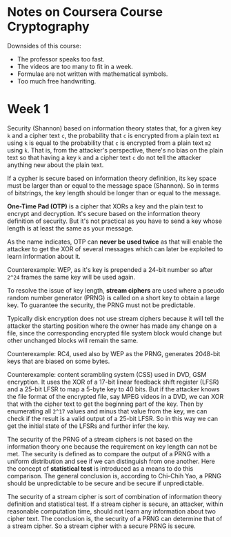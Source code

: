 Notes on Coursera Course Cryptography
=========================================

Downsides of this course:
- The professor speaks too fast.
- The videos are too many to fit in a week.
- Formulae are not written with mathematical symbols.
- Too much free handwriting.

# Week 1

Security (Shannon) based on information theory states that,
for a given key `k` and a cipher text `c`, the probability that
`c` is encrypted from a plain text `m1` using `k` is equal to the probability
that `c` is encrypted from a plain text `m2` using `k`. That is,
from the attacker's perspective, there's no bias on the plain text
so that having a key `k` and a cipher text `c` do not tell the attacker
anything new about the plain text.

If a cypher is secure based on information theory definition,
its key space must be larger than or equal to the message space (Shannon).
So in terms of bitstrings, the key length should be longer than or equal
to the message. 

**One-Time Pad (OTP)** is a cipher that XORs a key and the plain text
to encrypt and decryption. It's secure based on the information
theory definition of security. But it's not practical as you have
to send a key whose length is at least the same as your message.

As the name indicates, OTP can **never be used twice** as that will
enable the attacker to get the XOR of several messages which can later
be exploited to learn information about it.

Counterexample: WEP, as it's key is prepended a 24-bit number so after
`2^24` frames the same key will be used again.

To resolve the issue of key length, **stream ciphers** are used where
a pseudo random number generator (PRNG) is called on a short key to
obtain a large key. To guarantee the security, the PRNG must not be
predictable.

Typically disk encryption does not use stream ciphers because it will
tell the attacker the starting position where the owner has made any
change on a file, since the corresponding encrypted file system block
would change but other unchanged blocks will remain the same.

Counterexample: RC4, used also by WEP as the PRNG, generates 2048-bit keys
that are biased on some bytes.

Counterexample: content scrambling system (CSS) used in DVD, GSM encryption.
It uses the XOR of a 17-bit linear feedback shift register (LFSR) and a 25-bit LFSR
to map a 5-byte key to 40 bits. But if the attacker knows the file format
of the encrypted file, say MPEG videos in a DVD, we can XOR that with the cipher text
to get the beginning part of the key. Then by enumerating all `2^17` values and 
minus that value from the key, we can check if the result is a valid output
of a 25-bit LFSR. So in this way we can get the initial state of the LFSRs and
further infer the key.

The security of the PRNG of a stream ciphers is not based on the information
theory one because the requirement on key length can not be met.
The security is defined as to compare the output of a PRNG with a uniform distribution
and see if we can distinguish from one another. Here the concept of **statistical test**
is introduced as a means to do this comparison. The general conclusion is,
according to Chi-Chih Yao, a PRNG should be unpredictable to be secure and be secure
if unpredictable.

The security of a stream cipher is sort of combination of information theory definition
and statistical test. If a stream cipher is secure, an attacker, within reasonable
computation time, should not learn any information about two cipher text.
The conclusion is, the security of a PRNG can determine that of a stream cipher.
So a stream cipher with a secure PRNG is secure.
